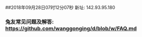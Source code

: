 ##2018年09月28日07时12分07秒 新址: 142.93.95.180
### 兔友常见问题及解答: https://github.com/wanggonging/d/blob/w/FAQ.md
